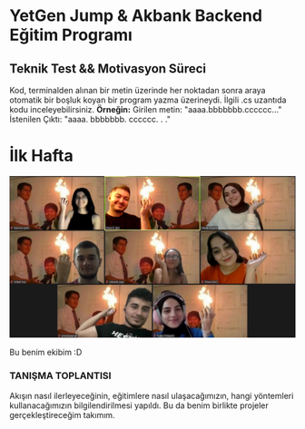 # YetGen Jump & Akbank Backend Eğitim Programı 

## Teknik Test && Motivasyon Süreci
Kod, terminalden alınan bir metin üzerinde her noktadan sonra araya otomatik bir boşluk koyan bir program yazma üzerineydi. İlgili .cs uzantıda kodu inceleyebilirsiniz.
**Örneğin:**
Girilen metin: "aaaa.bbbbbbb.cccccc..."
İstenilen Çıktı: "aaaa. bbbbbbb. cccccc. . ."

# İlk Hafta

![Yetgenekip](img/2.jpg)


Bu benim ekibim :D

### TANIŞMA TOPLANTISI
Akışın nasıl ilerleyeceğinin, eğitimlere nasıl ulaşacağımızın, hangi yöntemleri kullanacağımızın bilgilendirilmesi yapıldı. Bu da benim birlikte projeler gerçekleştireceğim takımım. 